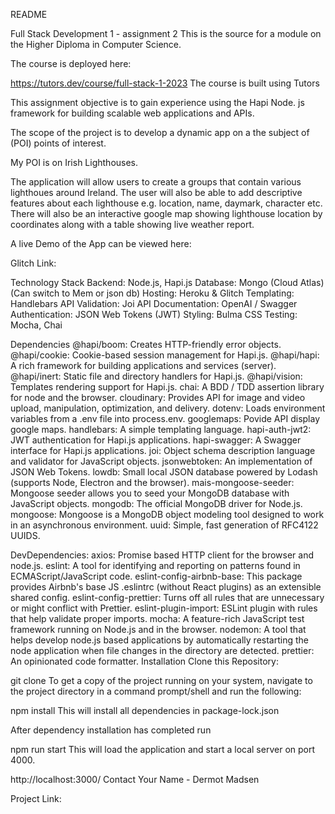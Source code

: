 README

Full Stack Development 1 - assignment 2
This is the source for a module on the Higher Diploma in Computer Science.

The course is deployed here:

https://tutors.dev/course/full-stack-1-2023
The course is built using Tutors


This assignment objective is to gain experience using the Hapi Node. js framework for building scalable web applications and APIs.

The scope of the project is to develop a dynamic app on a the subject of (POI) points of interest.

My POI is on Irish Lighthouses. 

The application will allow users to create a groups that contain various lighthoues around Ireland.
The user will also be able to add descriptive features about each lighthouse e.g. location, name, daymark, character etc.
There will also be an interactive google map showing lighthouse location by coordinates along with a table showing live weather report.

A live Demo of the App can be viewed here:

Glitch Link:

Technology Stack
Backend: Node.js, Hapi.js
Database: Mongo (Cloud Atlas) (Can switch to Mem or json db)
Hosting: Heroku & Glitch
Templating: Handlebars
API Validation: Joi
API Documentation: OpenAI / Swagger
Authentication: JSON Web Tokens (JWT)
Styling: Bulma CSS
Testing: Mocha, Chai

Dependencies
@hapi/boom: Creates HTTP-friendly error objects.
@hapi/cookie: Cookie-based session management for Hapi.js.
@hapi/hapi: A rich framework for building applications and services (server).
@hapi/inert: Static file and directory handlers for Hapi.js.
@hapi/vision: Templates rendering support for Hapi.js.
chai: A BDD / TDD assertion library for node and the browser.
cloudinary: Provides API for image and video upload, manipulation, optimization, and delivery.
dotenv: Loads environment variables from a .env file into process.env.
googlemaps: Povide API display google maps.
handlebars: A simple templating language.
hapi-auth-jwt2: JWT authentication for Hapi.js applications.
hapi-swagger: A Swagger interface for Hapi.js applications.
joi: Object schema description language and validator for JavaScript objects.
jsonwebtoken: An implementation of JSON Web Tokens.
lowdb: Small local JSON database powered by Lodash (supports Node, Electron and the browser).
mais-mongoose-seeder: Mongoose seeder allows you to seed your MongoDB database with JavaScript objects.
mongodb: The official MongoDB driver for Node.js.
mongoose: Mongoose is a MongoDB object modeling tool designed to work in an asynchronous environment.
uuid: Simple, fast generation of RFC4122 UUIDS.

DevDependencies:
axios: Promise based HTTP client for the browser and node.js.
eslint: A tool for identifying and reporting on patterns found in ECMAScript/JavaScript code.
eslint-config-airbnb-base: This package provides Airbnb's base JS .eslintrc (without React plugins) as an extensible shared config.
eslint-config-prettier: Turns off all rules that are unnecessary or might conflict with Prettier.
eslint-plugin-import: ESLint plugin with rules that help validate proper imports.
mocha: A feature-rich JavaScript test framework running on Node.js and in the browser.
nodemon: A tool that helps develop node.js based applications by automatically restarting the node application when file changes in the directory are detected.
prettier: An opinionated code formatter.
Installation
Clone this Repository: 

  git clone 
To get a copy of the project running on your system, navigate to the project directory in a command prompt/shell and run the following:

  npm install
This will install all dependencies in package-lock.json

After dependency installation has completed run

npm run start
This will load the application and start a local server on port 4000.

http://localhost:3000/
Contact
Your Name - Dermot Madsen

Project Link: 

